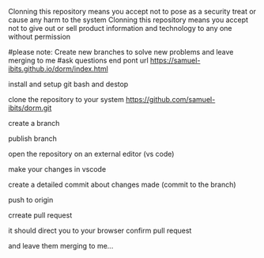 Clonning this repository means you accept not to pose as a security treat or cause any harm to the system
Clonning this repository means you accept not to give out or sell product information and technology to any one without permission


#please note: Create new branches to solve new problems  and leave merging to me
#ask questions
    end pont url https://samuel-ibits.github.io/dorm/index.html
    

install and setup git bash and destop

clone the repository to your system
https://github.com/samuel-ibits/dorm.git

create a branch <branch-name>

publish branch
 
open the repository on an external editor (vs code)

make your changes in vscode

create a detailed commit about changes made (commit to the branch)


push to origin

crreate pull request 

it should direct you to your browser 
confirm pull request

and leave them merging to me...
